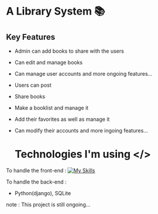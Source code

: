 # A Library System 📚

## Key Features
- Admin can add books to share with the users
- Can edit and manage books
- Can manage user accounts
and more ongoing features...

- Users can post
- Share books
- Make a booklist and manage it
- Add their favorites as well as manage it
- Can modify their accounts
  and more ingoing features...

  # Technologies I'm using </>
 To handle the front-end :
  [![My Skills](https://skillicons.dev/icons?i=html,css,js,bootstrap)](https://skillicons.dev) <br>
  
 To handle the back-end :
  - Python(django), SQLite

  note : This project is still ongoing...
